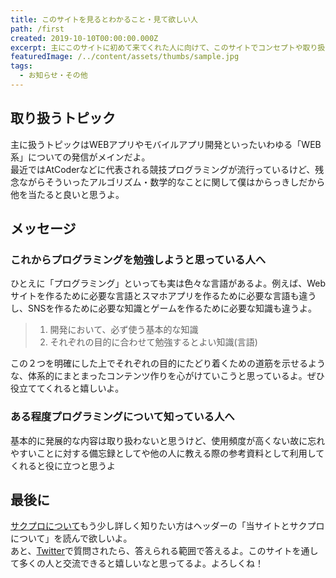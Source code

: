 ```yaml
---
title: このサイトを見るとわかること・見て欲しい人
path: /first
created: 2019-10-10T00:00:00.000Z
excerpt: 主にこのサイトに初めて来てくれた人に向けて、このサイトでコンセプトや取り扱う内容を簡単に説明しているよ。よろしくね
featuredImage: /../content/assets/thumbs/sample.jpg
tags:
  - お知らせ・その他
---
```


## 取り扱うトピック
主に扱うトピックはWEBアプリやモバイルアプリ開発といったいわゆる「WEB系」についての発信がメインだよ。  
最近ではAtCoderなどに代表される競技プログラミングが流行っているけど、残念ながらそういったアルゴリズム・数学的なことに関して僕はからっきしだから他を当たると良いと思うよ。

## メッセージ
### これからプログラミングを勉強しようと思っている人へ
ひとえに「プログラミング」といっても実は色々な言語があるよ。例えば、Webサイトを作るために必要な言語とスマホアプリを作るために必要な言語も違うし、SNSを作るために必要な知識とゲームを作るために必要な知識も違うよ。

> 1. 開発において、必ず使う基本的な知識
> 2. それぞれの目的に合わせて勉強するとよい知識(言語)

この２つを明確にした上でそれぞれの目的にたどり着くための道筋を示せるような、体系的にまとまったコンテンツ作りを心がけていこうと思っているよ。ぜひ役立ててくれると嬉しいよ。

### ある程度プログラミングについて知っている人へ
基本的に発展的な内容は取り扱わないと思うけど、使用頻度が高くない故に忘れやすいことに対する備忘録としてや他の人に教える際の参考資料として利用してくれると役に立つと思うよ

## 最後に
[サクプロについて](./about)もう少し詳しく知りたい方はヘッダーの「当サイトとサクプロについて」を読んで欲しいよ。  
あと、[Twitter](https://twitter.com/sakuprogram)で質問されたら、答えられる範囲で答えるよ。このサイトを通して多くの人と交流できると嬉しいなと思ってるよ。よろしくね！
